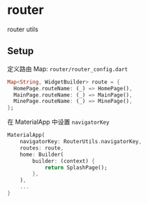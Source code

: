 # router

router utils

## Setup

定义路由 Map: `router/router_config.dart`

```Dart
Map<String, WidgetBuilder> route = {
  HomePage.routeName: (_) => HomePage(),
  MainPage.routeName: (_) => MainPage(),
  MinePage.routeName: (_) => MinePage(),
};
```

在 MaterialApp 中设置 `navigatorKey`

```Dart
MaterialApp(
    navigatorKey: RouterUtils.navigatorKey,
    routes: route,
    home: Builder(
        builder: (context) {
            return SplashPage();
        },
    ),
    ...
}
```

